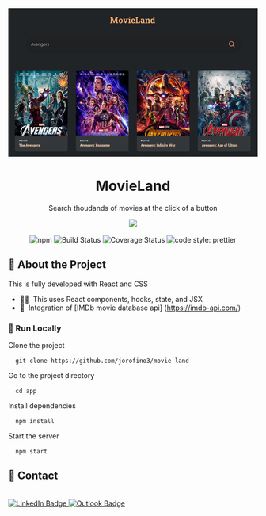
<div align="center">

  <img width="550" height="300" alt="image" src="app/src/images/Screenshot 2022-08-31 093816.png">
<div>
   <h1> MovieLand</h1>
    <p> Search thoudands of movies at the click of a button </p>
</div>
  

<!-- Badges -->
<div>
  <img src="https://img.shields.io/badge/react%20-%2320232a.svg?&style=for-the-badge&logo=react&logoColor=%2361DAFB" width=auto height="40" />
</div>


  ![npm](https://img.shields.io/npm/v/immer.svg)
  ![Build Status](https://travis-ci.org/immerjs/immer.svg?branch=master)  <!-- update these -->
  ![Coverage Status](https://coveralls.io/repos/github/mweststrate/immer/badge.svg?branch=master) <!-- update these -->
  ![code style: prettier](https://img.shields.io/badge/code_style-prettier-ff69b4.svg)


</div>


<!-- About the Project -->
## :star2: About the Project
  
This is fully developed with React and CSS

- 👨‍💻 &nbsp;This uses React components, hooks, state, and JSX
- :movie_camera: &nbsp;Integration of [IMDb movie database api] (https://imdb-api.com/) 


<!-- Run Locally -->
### :running: Run Locally

Clone the project

```
  git clone https://github.com/jorofino3/movie-land
```

Go to the project directory

```
  cd app
```

Install dependencies

```
  npm install
```

Start the server

```
  npm start
```

<!-- Contact -->
## :handshake: Contact
<div>
  </a> </br>
<a href="https://www.linkedin.com/in/joeyorofino/"><img src="https://img.shields.io/badge/LinkedIn-0A66C2.svg?style=for-the-badge&logo=LinkedIn&logoColor=white" alt="LinkedIn Badge">
  
<a href="mailto:jorofino3@gatech.edu">
  <img src="https://img.shields.io/badge/Microsoft%20Outlook-0078D4.svg?style=for-the-badge&logo=Microsoft-Outlook&logoColor=white" alt="Outlook Badge">
<a/>
    
  </div>

